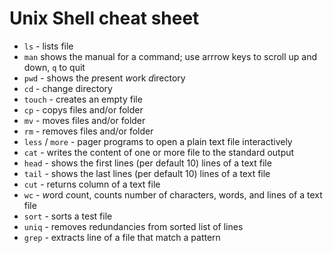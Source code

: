 # Unix Shell cheat sheet

- `ls` - lists file
- `man` shows the manual for a command; use arrrow keys to scroll up and down, `q` to quit
- `pwd` - shows the *p*resent *w*ork *d*irectory
- `cd` - change directory
- `touch` - creates an empty file
- `cp` - copys files and/or folder
- `mv` - moves files and/or folder
- `rm` - removes files and/or folder
- `less` / `more` - pager programs to open a plain text file interactively
- `cat` - writes the content of one or more file to the standard output
- `head` - shows the first lines (per default 10) lines of a text file
- `tail` - shows the last lines (per default 10) lines of a text file
- `cut` - returns column of a text file
- `wc` - *w*ord *c*ount, counts number of characters, words, and lines of a text file
- `sort` - sorts a test file
- `uniq` - removes redundancies from sorted list of lines
- `grep` - extracts line of a file that match a pattern
